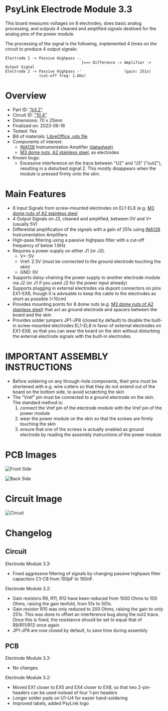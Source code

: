 # PsyLink Electrode Module 3.3

This board measures voltages on 8 electrodes, does basic analog processing, and outputs 4 cleaned and amplified signals destined for the analog pins of the power module.

The processing of the signal is the following, implemented 4 times on the circuit to produce 4 output signals:

    Electrode 1 -> Passive Highpass -.
                                      }==> Difference -> Amplifier -> Output Signal
    Electrode 2 -> Passive Highpass -'                   (gain: 251x)
                   (cut-off freq: 1.6Hz)

# Overview

- Part ID: ["b3.2"](https://psylink.me/b3.2/)
- Circuit ID: ["10.4"](https://psylink.me/c10.4/)
- Dimensions: 70 x 25mm
- Finalized on: 2023-06-16
- Tested: Yes
- Bill of materials: [LibreOffice .ods file](https://psylink.me/tables/bom_p10.ods)
- Components of interest:
    - [INA128](https://www.ti.com/product/INA128) Instrumentation Amplifier [(datasheet)](https://www.ti.com/lit/ds/symlink/ina128.pdf)
    - [M3 dome nuts, A2 stainless steel](https://www.schraubenking.at/M3-Hutmutter-DIN1587-Edelstahl-A2-P002263), as electrodes
- Known bugs:
    - Excessive interference on the trace between "U2" and "J3" ("out2"), resulting in a disturbed signal 2.  This mostly disappears when the module is pressed firmly onto the skin.

# Main Features

- 8 Input Signals from screw-mounted electrodes on EL1-EL8 (e.g. [M3 dome nuts of A2 stainless steel](https://www.schraubenking.at/M3-Hutmutter-DIN1587-Edelstahl-A2-P002263)
- 4 Output Signals on J3, cleaned and amplified, between 0V and V+ (usually 5V)
- Differential amplification of the signals with a gain of 251x using [INA128](https://www.ti.com/product/INA128) Instrumentation Amplifiers
- High-pass filtering using a passive highpass filter with a cut-off frequency of below 1.6Hz
- Requires a power supply on either J1 (or J2).
    - V+: 5V
    - Vref: 2.5V (must be connected to the ground electrode touching the skin)
    - GND: 0V
- Supports daisy-chaining the power supply to another electrode module via J2 (or J1 if you used J2 for the power input already)
- Supports plugging in external electrodes via dupont connectors on pins EX1-EX8, though it is advisable to keep the cable to the electrodes as short as possible (<10cm)
- Provides mounting points for 8 dome nuts (e.g. [M3 dome nuts of A2 stainless steel](https://www.schraubenking.at/M3-Hutmutter-DIN1587-Edelstahl-A2-P002263)) that act as ground electrode and spacers between the board and the skin
- Provides solder jumpers JP1-JP8 (closed by default) to disable the built-in screw-mounted electrodes EL1-EL8 in favor of external electrodes on EX1-EX8, so that you can wear the board on the skin without disturbing the external electrode signals with the built-in electrodes.

# IMPORTANT ASSEMBLY INSTRUCTIONS

- Before soldering on any through-hole components, their pins must be shortened with e.g. wire cutters so that they do not extend out of the board on the bottom side, to avoid scratching the skin
- The "Vref" pin must be connected to a ground electrode on the skin.  The standard method is:
    1. connect the Vref pin of the electrode module with the Vref pin of the power module
    2. wear the power module on the skin so that the screws are firmly touching the skin
    3. ensure that one of the screws is actually enabled as ground electrode by reading the assembly instructions of the power module

# PCB Images

![Front Side](https://psylink.me/img/boards/b3.2.png)

![Back Side](https://psylink.me/img/boards/b3.2_back.png)

# Circuit Image

![Circuit](https://psylink.me/img/circuits/c10.4.png)

# Changelog
## Circuit

Electrode Module 3.3:

- Fixed aggressive filtering of signals by changing passive highpass filter capacitors C1-C8 from 100pF to 100nF.

Electrode Module 3.2:

- Gain resistors R9, R11, R12 have been reduced from 1000 Ohms to 100 Ohms, raising the gain tenfold, from 51x to 501x.
- Gain resistor R10 was only reduced to 200 Ohms, raising the gain to only 251x. This was done to offset an interference bug along the out2 trace.  Once this is fixed, the resistance should be set to equal that of R9/R11/R12 once again.
- JP1-JP8 are now closed by default, to save time during assembly

## PCB

Electrode Module 3.3:

- No changes.

Electrode Module 3.2:

- Moved EX1 closer to EX5 and EX4 closer to EX8, so that two 2-pin-headers can be used instead of four 1-pin headers
- Longer solder pads on U1-U4 for easier hand-soldering
- Improved labels, added PsyLink logo
